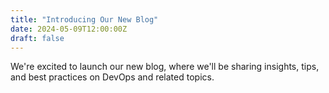 ```yaml
---
title: "Introducing Our New Blog"
date: 2024-05-09T12:00:00Z
draft: false
---
```

We're excited to launch our new blog, where we'll be sharing insights, tips, and best practices on DevOps and related topics.

